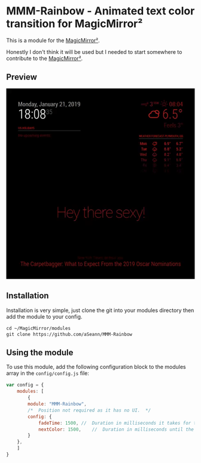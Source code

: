 # MMM-Rainbow - Animated text color transition for MagicMirror²

This is a module for the [MagicMirror²](https://github.com/MichMich/MagicMirror/).

Honestly I don't think it will be used but I needed to start somewhere to contribute to the [MagicMirror²](https://github.com/MichMich/MagicMirror/).

## Preview

![](img/preview.gif)


## Installation
	
Installation is very simple, just clone the git into your modules directory then add the module to your config.

```shell
cd ~/MagicMirror/modules
git clone https://github.com/aSeann/MMM-Rainbow
```

## Using the module

To use this module, add the following configuration block to the modules array in the `config/config.js` file:
```js
var config = {
    modules: [
        {
		module: "MMM-Rainbow",
		/*	Position not required as it has no UI.	*/
		config: {
			fadeTime: 1500,	//	Duration in milliseconds it takes for the color to fade.
			nextColor: 1500,	//	Duration in milliseconds until the next random color is generated and set.
		}
	},
    ]
}
```
